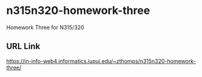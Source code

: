 # n315n320-homework-three
 Homework Three for N315/320

## URL Link
https://in-info-web4.informatics.iupui.edu/~zthomps/n315n320-homework-three/
